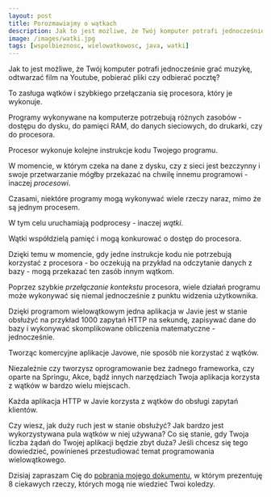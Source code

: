 ```yaml
---
layout: post
title: Porozmawiajmy o wątkach
description: Jak to jest możliwe, że Twój komputer potrafi jednocześnie grać muzykę, odtwarzać film na Youtube, pobierać pliki czy odbierać pocztę? 
image: /images/watki.jpg
tags: [wspolbieznosc, wielowatkowosc, java, watki]
---
```


Jak to jest możliwe, że Twój komputer potrafi jednocześnie grać muzykę, odtwarzać film na Youtube, pobierać pliki czy odbierać pocztę? 

To zasługa wątków i szybkiego przełączania się procesora, który je wykonuje.

Programy wykonywane na komputerze potrzebują różnych zasobów - dostępu do dysku, do pamięci RAM, do danych sieciowych, do drukarki, czy do procesora.

Procesor wykonuje kolejne instrukcje kodu Twojego programu.

W momencie, w którym czeka na dane z dysku, czy z sieci jest bezczynny i swoje przetwarzanie mógłby przekazać na chwilę innemu programowi - inaczej _procesowi_.

Czasami, niektóre programy mogą wykonywać wiele rzeczy naraz, mimo że są jednym procesem. 

W tym celu uruchamiają podprocesy - inaczej _wątki_.

Wątki współdzielą pamięć i mogą konkurować o dostęp do procesora. 

Dzięki temu w momencie, gdy jedne instrukcje kodu nie potrzebują korzystać z procesora - bo oczekują na przykład na odczytanie danych z bazy - mogą przekazać ten zasób innym wątkom. 

Poprzez szybkie _przełączanie kontekstu_ procesora, wiele działań programu może wykonywać się niemal jednocześnie z punktu widzenia użytkownika. 

Dzięki programom wielowątkowym jedna aplikacja w Javie jest w stanie obsłużyć na przykład 1000 zapytań HTTP na sekundę, zapisywać dane do bazy i wykonywać skomplikowane obliczenia matematyczne - jednocześnie. 

Tworząc komercyjne aplikacje Javowe, nie sposób nie korzystać z wątków. 

Niezależnie czy tworzysz oprogramowanie bez żadnego frameworka, czy oparte na Springu, Akce, bądź innych narzędziach Twoja aplikacja korzysta z wątków w bardzo wielu miejscach. 

Każda aplikacja HTTP w Javie korzysta z wątków do obsługi zapytań klientów. 

Czy wiesz, jak duży ruch jest w stanie obsłużyć? Jak bardzo jest wykorzystywana pula wątków w niej używana? Co się stanie, gdy Twoja liczba żądań do Twojej aplikacji będzie zbyt duża? Jeśli chcesz się tego dowiedzieć, powinieneś przestudiować temat programowania wielowątkowego. 

Dzisiaj zapraszam Cię do [pobrania mojego dokumentu](https://sztukakodu.pl/watki), w którym prezentuję 8 ciekawych rzeczy, których mogą nie wiedzieć Twoi koledzy.

